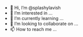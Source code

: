 - 👋 Hi, I’m @splashylavish
- 👀 I’m interested in ...
- 🌱 I’m currently learning ...
- 💞️ I’m looking to collaborate on ...
- 📫 How to reach me ...

<!---
splashylavish/splashylavish is a ✨ special ✨ repository because its `README.md` (this file) appears on your GitHub profile.
You can click the Preview link to take a look at your changes.
--->
